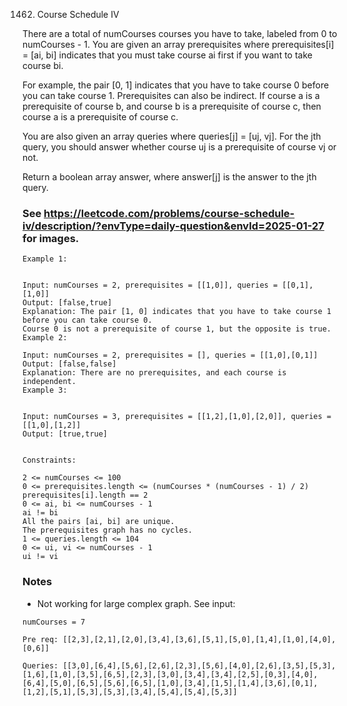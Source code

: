 1462. Course Schedule IV

There are a total of numCourses courses you have to take, labeled from 0 to numCourses - 1. You are given an array prerequisites where prerequisites[i] = [ai, bi] indicates that you must take course ai first if you want to take course bi.

For example, the pair [0, 1] indicates that you have to take course 0 before you can take course 1.
Prerequisites can also be indirect. If course a is a prerequisite of course b, and course b is a prerequisite of course c, then course a is a prerequisite of course c.

You are also given an array queries where queries[j] = [uj, vj]. For the jth query, you should answer whether course uj is a prerequisite of course vj or not.

Return a boolean array answer, where answer[j] is the answer to the jth query.

### See https://leetcode.com/problems/course-schedule-iv/description/?envType=daily-question&envId=2025-01-27 for images.

```
Example 1:


Input: numCourses = 2, prerequisites = [[1,0]], queries = [[0,1],[1,0]]
Output: [false,true]
Explanation: The pair [1, 0] indicates that you have to take course 1 before you can take course 0.
Course 0 is not a prerequisite of course 1, but the opposite is true.
Example 2:

Input: numCourses = 2, prerequisites = [], queries = [[1,0],[0,1]]
Output: [false,false]
Explanation: There are no prerequisites, and each course is independent.
Example 3:


Input: numCourses = 3, prerequisites = [[1,2],[1,0],[2,0]], queries = [[1,0],[1,2]]
Output: [true,true]


Constraints:

2 <= numCourses <= 100
0 <= prerequisites.length <= (numCourses * (numCourses - 1) / 2)
prerequisites[i].length == 2
0 <= ai, bi <= numCourses - 1
ai != bi
All the pairs [ai, bi] are unique.
The prerequisites graph has no cycles.
1 <= queries.length <= 104
0 <= ui, vi <= numCourses - 1
ui != vi
```

### Notes
- Not working for large complex graph. See input:

```
numCourses = 7

Pre req: [[2,3],[2,1],[2,0],[3,4],[3,6],[5,1],[5,0],[1,4],[1,0],[4,0],[0,6]]

Queries: [[3,0],[6,4],[5,6],[2,6],[2,3],[5,6],[4,0],[2,6],[3,5],[5,3],[1,6],[1,0],[3,5],[6,5],[2,3],[3,0],[3,4],[3,4],[2,5],[0,3],[4,0],[6,4],[5,0],[6,5],[5,6],[6,5],[1,0],[3,4],[1,5],[1,4],[3,6],[0,1],[1,2],[5,1],[5,3],[5,3],[3,4],[5,4],[5,4],[5,3]]
```

